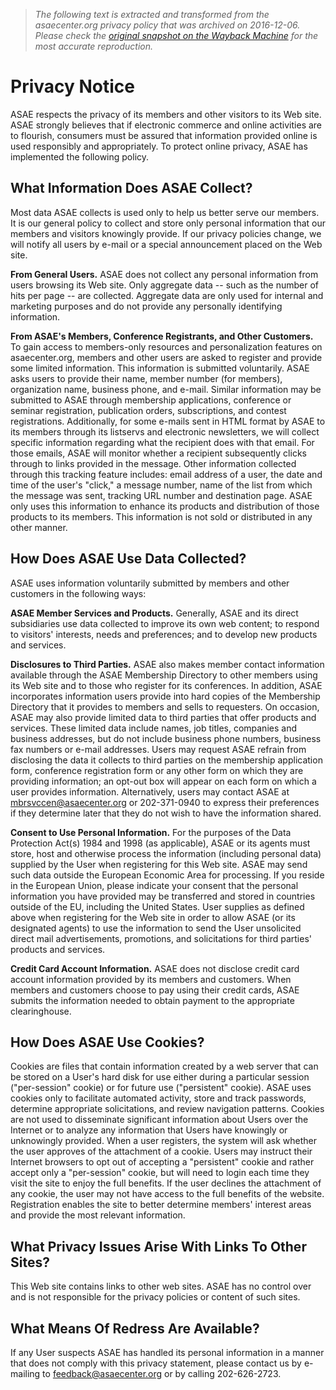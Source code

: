 > *The following text is extracted and transformed from the asaecenter.org privacy policy that was archived on 2016-12-06. Please check the [original snapshot on the Wayback Machine](https://web.archive.org/web/20161206094702id_/https%3A//www.asaecenter.org/privacy-notice) for the most accurate reproduction.*

# Privacy Notice

ASAE respects the privacy of its members and other visitors to its Web site. ASAE strongly believes that if electronic commerce and online activities are to flourish, consumers must be assured that information provided online is used responsibly and appropriately. To protect online privacy, ASAE has implemented the following policy.

## What Information Does ASAE Collect?

Most data ASAE collects is used only to help us better serve our members. It is our general policy to collect and store only personal information that our members and visitors knowingly provide. If our privacy policies change, we will notify all users by e-mail or a special announcement placed on the Web site.

**From General Users.** ASAE does not collect any personal information from users browsing its Web site. Only aggregate data -- such as the number of hits per page -- are collected. Aggregate data are only used for internal and marketing purposes and do not provide any personally identifying information.

**From ASAE's Members, Conference Registrants, and Other Customers.** To gain access to members-only resources and personalization features on asaecenter.org, members and other users are asked to register and provide some limited information. This information is submitted voluntarily. ASAE asks users to provide their name, member number (for members), organization name, business phone, and e-mail. Similar information may be submitted to ASAE through membership applications, conference or seminar registration, publication orders, subscriptions, and contest registrations. Additionally, for some e-mails sent in HTML format by ASAE to its members through its listservs and electronic newsletters, we will collect specific information regarding what the recipient does with that email. For those emails, ASAE will monitor whether a recipient subsequently clicks through to links provided in the message. Other information collected through this tracking feature includes: email address of a user, the date and time of the user's "click," a message number, name of the list from which the message was sent, tracking URL number and destination page. ASAE only uses this information to enhance its products and distribution of those products to its members. This information is not sold or distributed in any other manner. 

## How Does ASAE Use Data Collected?

ASAE uses information voluntarily submitted by members and other customers in the following ways:

**ASAE Member Services and Products.** Generally, ASAE and its direct subsidiaries use data collected to improve its own web content; to respond to visitors' interests, needs and preferences; and to develop new products and services.

**Disclosures to Third Parties.** ASAE also makes member contact information available through the ASAE Membership Directory to other members using its Web site and to those who register for its conferences. In addition, ASAE incorporates information users provide into hard copies of the Membership Directory that it provides to members and sells to requesters. On occasion, ASAE may also provide limited data to third parties that offer products and services. These limited data include names, job titles, companies and business addresses, but do not include business phone numbers, business fax numbers or e-mail addresses. Users may request ASAE refrain from disclosing the data it collects to third parties on the membership application form, conference registration form or any other form on which they are providing information; an opt-out box will appear on each form on which a user provides information. Alternatively, users may contact ASAE at [mbrsvccen@asaecenter.org](mailto:mbrsvccen@asaecenter.org) or 202-371-0940 to express their preferences if they determine later that they do not wish to have the information shared.

**Consent to Use Personal Information.** For the purposes of the Data Protection Act(s) 1984 and 1998 (as applicable), ASAE or its agents must store, host and otherwise process the information (including personal data) supplied by the User when registering for this Web site. ASAE may send such data outside the European Economic Area for processing. If you reside in the European Union, please indicate your consent that the personal information you have provided may be transferred and stored in countries outside of the EU, including the United States. User supplies as defined above when registering for the Web site in order to allow ASAE (or its designated agents) to use the information to send the User unsolicited direct mail advertisements, promotions, and solicitations for third parties' products and services.

**Credit Card Account Information.** ASAE does not disclose credit card account information provided by its members and customers. When members and customers choose to pay using their credit cards, ASAE submits the information needed to obtain payment to the appropriate clearinghouse.

## How Does ASAE Use Cookies?

Cookies are files that contain information created by a web server that can be stored on a User's hard disk for use either during a particular session ("per-session" cookie) or for future use ("persistent" cookie). ASAE uses cookies only to facilitate automated activity, store and track passwords, determine appropriate solicitations, and review navigation patterns. Cookies are not used to disseminate significant information about Users over the Internet or to analyze any information that Users have knowingly or unknowingly provided. When a user registers, the system will ask whether the user approves of the attachment of a cookie. Users may instruct their Internet browsers to opt out of accepting a "persistent" cookie and rather accept only a "per-session" cookie, but will need to login each time they visit the site to enjoy the full benefits. If the user declines the attachment of any cookie, the user may not have access to the full benefits of the website. Registration enables the site to better determine members' interest areas and provide the most relevant information.

## What Privacy Issues Arise With Links To Other Sites?

This Web site contains links to other web sites. ASAE has no control over and is not responsible for the privacy policies or content of such sites.

## What Means Of Redress Are Available?

If any User suspects ASAE has handled its personal information in a manner that does not comply with this privacy statement, please contact us by e-mailing to [feedback@asaecenter.org](mailto:feedback@asaecenter.org) or by calling 202-626-2723.
